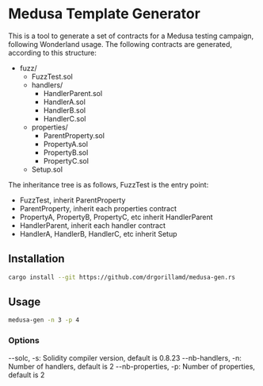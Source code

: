 # Medusa Template Generator

This is a tool to generate a set of contracts for a Medusa testing campaign, following Wonderland usage.
The following contracts are generated, according to this structure:
- fuzz/
  - FuzzTest.sol
  - handlers/
    - HandlerParent.sol
    - HandlerA.sol
    - HandlerB.sol
    - HandlerC.sol
  - properties/
    - ParentProperty.sol
    - PropertyA.sol
    - PropertyB.sol
    - PropertyC.sol
  - Setup.sol

The inheritance tree is as follows, FuzzTest is the entry point:
- FuzzTest, inherit ParentProperty
- ParentProperty, inherit each properties contract
- PropertyA, PropertyB, PropertyC, etc inherit HandlerParent
- HandlerParent, inherit each handler contract
- HandlerA, HandlerB, HandlerC, etc inherit Setup

## Installation

```bash
cargo install --git https://github.com/drgorillamd/medusa-gen.rs
```

## Usage

```bash
medusa-gen -n 3 -p 4
```

### Options
--solc, -s: Solidity compiler version, default is 0.8.23
--nb-handlers, -n: Number of handlers, default is 2
--nb-properties, -p: Number of properties, default is 2
